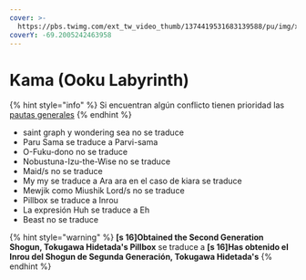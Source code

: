 ```yaml
---
cover: >-
  https://pbs.twimg.com/ext_tw_video_thumb/1374419531683139588/pu/img/xa-2HG3PyAv1ZzAo.jpg
coverY: -69.2005242463958
---
```


# Kama (Ooku Labyrinth)

{% hint style="info" %}
Si encuentran algún conflicto tienen prioridad las [pautas generales](broken-reference)
{% endhint %}

* saint graph y wondering sea no se traduce
* Paru Sama se traduce a Parvi-sama
* O-Fuku-dono no se traduce
* Nobustuna-Izu-the-Wise no se traduce
* Maid/s no se traduce
* My my se traduce a Ara ara en el caso de kiara se traduce
* Mewjik como Miushik Lord/s no se traduce
* Pillbox se traduce a Inrou
* La expresión Huh se traduce a Eh
* Beast no se traduce

{% hint style="warning" %}
**\[s 16]Obtained the Second Generation Shogun, Tokugawa Hidetada's Pillbox** se traduce a **\[s 16]Has obtenido el Inrou del Shogun de Segunda Generación, Tokugawa Hidetada's**
{% endhint %}
